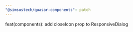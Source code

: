 ```yaml
---
"@simsustech/quasar-components": patch
---
```


feat(components): add closeIcon prop to ResponsiveDialog
